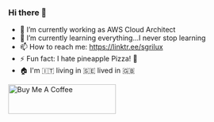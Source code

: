 ### Hi there 👋

- 🔭 I’m currently working as AWS Cloud Architect
- 🌱 I’m currently learning everything...I never stop learning
- 📫 How to reach me: https://linktr.ee/sgrilux
- ⚡ Fun fact: I hate pineapple Pizza! 🍕
- 🏠 I'm :it: living in 🇸🇪 lived in :uk: 

<a href="https://www.buymeacoffee.com/sgrilux" target="_blank"><img src="https://cdn.buymeacoffee.com/buttons/v2/default-yellow.png" alt="Buy Me A Coffee" style="height: 60px !important;width: 217px !important;" ></a>
